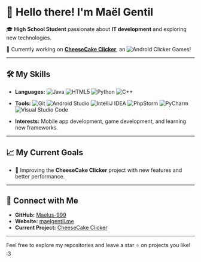 # 👋 Hello there! I'm Maël Gentil  

🎓 **High School Student** passionate about **IT development** and exploring new technologies.  

🚀 Currently working on **[CheeseCake Clicker](https://maelgentil.me)**, an ![Android](https://img.shields.io/badge/Android-3DDC84?style=for-the-badge&logo=android&logoColor=white) Clicker Games!  

---

## 🛠️ My Skills  

- **Languages:** ![Java](https://img.shields.io/badge/java-%23ED8B00.svg?style=for-the-badge&logo=openjdk&logoColor=white) ![HTML5](https://img.shields.io/badge/html5-%23E34F26.svg?style=for-the-badge&logo=html5&logoColor=white) ![Python](https://img.shields.io/badge/python-3670A0?style=for-the-badge&logo=python&logoColor=ffdd54) ![C++](https://img.shields.io/badge/c++-%2300599C.svg?style=for-the-badge&logo=c%2B%2B&logoColor=white)
- **Tools:** ![Git](https://img.shields.io/badge/git-%23F05033.svg?style=for-the-badge&logo=git&logoColor=white) ![Android Studio](https://img.shields.io/badge/android%20studio-346ac1?style=for-the-badge&logo=android%20studio&logoColor=white) ![IntelliJ IDEA](https://img.shields.io/badge/IntelliJIDEA-000000.svg?style=for-the-badge&logo=intellijidea&logoColor=white) ![PhpStorm](https://img.shields.io/badge/phpstorm-143?style=for-the-badge&logo=phpstorm&logoColor=black&color=black&labelColor=darkorchid) ![PyCharm](https://img.shields.io/badge/pycharm-143?style=for-the-badge&logo=pycharm&logoColor=black&color=black&labelColor=green) ![Visual Studio Code](https://img.shields.io/badge/Visual%20Studio%20Code-0078d7.svg?style=for-the-badge&logo=visual-studio-code&logoColor=white)
  
- **Interests:** Mobile app development, game development, and learning new frameworks.  

---

## 📈 My Current Goals  

- 🌟 Improving the **CheeseCake Clicker** project with new features and better performance.   

---

## 🔗 Connect with Me  

- **GitHub:** [Maelus-999](https://github.com/Maelus-999)
- **Website:** [maelgentil.me](https://maelgentil.me)
- **Current Project:** [CheeseCake Clicker](https://github.com/Maelus-999/CheeseCakeClicker)  

---

Feel free to explore my repositories and leave a star ⭐ on projects you like! :3
